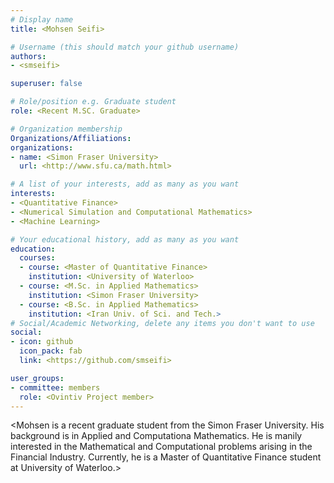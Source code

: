 ```yaml
---
# Display name
title: <Mohsen Seifi>

# Username (this should match your github username)
authors:
- <smseifi>

superuser: false

# Role/position e.g. Graduate student
role: <Recent M.SC. Graduate>

# Organization membership
Organizations/Affiliations:
organizations:
- name: <Simon Fraser University>
  url: <http://www.sfu.ca/math.html>

# A list of your interests, add as many as you want
interests:
- <Quantitative Finance>
- <Numerical Simulation and Computational Mathematics>
- <Machine Learning>

# Your educational history, add as many as you want
education:
  courses:
  - course: <Master of Quantitative Finance>
    institution: <University of Waterloo>
  - course: <M.Sc. in Applied Mathematics>
    institution: <Simon Fraser University>
  - course: <B.Sc. in Applied Mathematics>
    institution: <Iran Univ. of Sci. and Tech.>
# Social/Academic Networking, delete any items you don't want to use
social:
- icon: github
  icon_pack: fab
  link: <https://github.com/smseifi>

user_groups:
- committee: members
  role: <Ovintiv Project member>
---
```

<Mohsen is a recent graduate student from the Simon Fraser University. His background is in Applied and Computationa Mathematics. He is manily interested in the 
Mathematical and Computational problems arising in the Financial Industry. Currently, he is a Master of Quantitative Finance student at 
University of Waterloo.>
